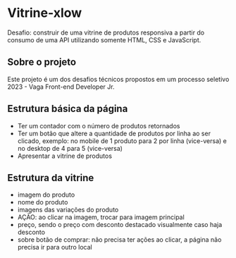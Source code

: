 # Vitrine-xlow
Desafio: construir de uma vitrine de produtos responsiva a partir do consumo de uma API utilizando somente HTML, CSS e JavaScript.

## Sobre o projeto

Este projeto é um dos desafios técnicos propostos em um processo seletivo 2023 - Vaga Front-end Developer Jr.

## Estrutura básica da página

- Ter um contador com o número de produtos retornados
- Ter um botão que altere a quantidade de produtos por linha ao ser clicado, exemplo:
no mobile de 1 produto para 2 por linha (vice-versa) e no desktop de 4 para 5 (vice-versa)
- Apresentar a vitrine de produtos

## Estrutura da vitrine
- imagem do produto
- nome do produto
- imagens das variações do produto
- AÇÃO: ao clicar na imagem, trocar para imagem principal
- preço, sendo o preço com desconto destacado visualmente caso haja desconto
- sobre botão de comprar: não precisa ter ações ao clicar, a página não precisa ir para outro local